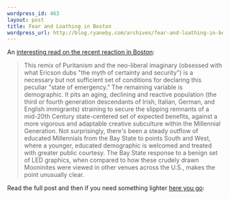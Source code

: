 ```yaml
--- 
wordpress_id: 463
layout: post
title: Fear and Loathing in Boston
wordpress_url: http://blog.ryaneby.com/archives/fear-and-loathing-in-boston/
---
```

An <a href="http://www.ctheory.net/articles.aspx?id=571">interesting read on the recent reaction in Boston</a>:

<blockquote>This remix of Puritanism and the neo-liberal imaginary (obsessed with what Ericson dubs "the myth of certainty and security") is a necessary but not sufficient set of conditions for declaring this peculiar "state of emergency." The remaining variable is demographic. It pits an aging, declining and reactive population (the third or fourth generation descendants of Irish, Italian, German, and English immigrants) straining to secure the slipping remnants of a mid-20th Century state-centered set of expected benefits, against a more vigorous and adaptable creative subculture within the Millennial Generation. Not surprisingly, there's been a steady outflow of educated Millennials from the Bay State to points South and West, where a younger, educated demographic is welcomed and treated with greater public courtesy. The Bay State response to a benign set of LED graphics, when compared to how these crudely drawn Mooninites were viewed in other venues across the U.S., makes the point unusually clear.</blockquote>

Read the full post and then if you need something lighter <a href="http://www.youtube.com/watch?v=ZWUaQVZHzyI">here you go</a>:

<object width="425" height="350"><param name="movie" value="http://www.youtube.com/v/ZWUaQVZHzyI"></param><param name="wmode" value="transparent"></param><embed src="http://www.youtube.com/v/ZWUaQVZHzyI" type="application/x-shockwave-flash" wmode="transparent" width="425" height="350"></embed></object>

